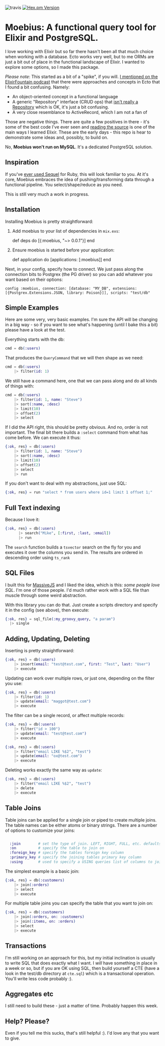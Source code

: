 ![travis](https://travis-ci.org/robconery/moebius.svg?branch=master) [![Hex.pm Version](https://img.shields.io/hexpm/v/moebius.svg)](https://hex.pm/packages/moebius)

# Moebius: A functional query tool for Elixir and PostgreSQL.

I love working with Elixir but so far there hasn't been all that much choice when working with a database. Ecto works very well, but to me ORMs are just a bit out of place in the functional landscape of Elixir. I wanted to explore some options, so I made this package.

*Please note*: This started as a bit of a "spike", if you will. [I mentioned on the ElixirFountain podcast](https://soundcloud.com/elixirfountain/elixir-fountain-2015-10-16-rob-conery) that there were approaches and concepts in Ecto that I found a bit confusing. Namely:

 - An object-oriented concept in a functional language
 - A generic "Repository" interface (CRUD ops) that [isn't really a Repository](http://martinfowler.com/eaaCatalog/repository.html) which is OK, it's just a bit confusing.
 - A very close resemblance to ActiveRecord, which I am not a fan of

Those are negative things. There are quite a few positives in there - it's some of the best code I've ever seen and [reading the source](https://github.com/elixir-lang/ecto) is one of the main ways I learned Elixir. These are the early days - this repo is hear to demonstrate some ideas and, possibly, to build on.

No, **Moebius won't run on MySQL**. It's a dedicated PostgreSQL solution.

## Inspiration

If you've [ever used Sequel](http://sequel.jeremyevans.net/rdoc/) for Ruby, this will look familiar to you. At it's core, Moebius embraces the idea of pushing/transforming data through a functional pipeline. You select/shape/reduce as you need.

This is still very much a work in progress.


## Installation

Installing Moebius is pretty straightforward:

  1. Add moebius to your list of dependencies in `mix.exs`:

        def deps do
          [{:moebius, "~> 0.0.1"}]
        end

  2. Ensure moebius is started before your application:

        def application do
          [applications: [:moebius]]
        end


Next, in your config, specify how to connect. We just pass along the connection bits to Postgrex (the PG driver) so you can add whatever you want based on their options:

```
config :moebius, connection: [database: "MY_DB", extensions: [{Postgrex.Extensions.JSON, library: Poison}]], scripts: "test/db"
```

## Simple Examples

Here are some very, very basic examples. I'm sure the API will be changing in a big way - so if you want to see what's happening (until I bake this a bit) please have a look at the test.

Everything starts with the db:

```ex
cmd = db(:users)
```

That produces the `QueryCommand` that we will then shape as we need:

```ex
cmd = db(:users)
    |> filter(id: 1)
```

We still have a command here, one that we can pass along and do all kinds of things with:

```ex
cmd = db(:users)
    |> filter(id: 1, name: "Steve")
    |> sort(:name, :desc)
    |> limit(10)
    |> offset(2)
    |> select
```

If I did the API right, this should be pretty obvious. And no, order is not important. The final bit there builds a `:select` command from what has come before. We can execute it thus:

```ex
{:ok, res} = db(:users)
    |> filter(id: 1, name: "Steve")
    |> sort(:name, :desc)
    |> limit(10)
    |> offset(2)
    |> select
    |> run
```

If you don't want to deal with my abstractions, just use SQL:

```ex
{:ok, res} = run "select * from users where id=1 limit 1 offset 1;"
```

## Full Text indexing

Because I love it:

```ex
{:ok, res} = db(:users)
      |> search("Mike", [:first, :last, :email])
      |> run
```

The `search` function builds a `tsvector` search on the fly for you and executes it over the columns you send in. The results are ordered in descending order using `ts_rank`

## SQL Files

I built this for [MassiveJS](https://github.com/robconery/massive-js) and I liked the idea, which is this: *some people love SQL*. I'm one of those people. I'd much rather work with a SQL file than muscle through some weird abstraction.

With this library you can do that. Just create a scripts directory and specify it in the config (see above), then execute:

```ex
{:ok, res} = sql_file(:my_groovy_query, "a param")
  |> single
```

## Adding, Updating, Deleting

Inserting is pretty straightforward:

```ex
{:ok, res} = db(:users)
    |> insert(email: "test@test.com", first: "Test", last: "User")
    |> execute
```

Updating can work over multiple rows, or just one, depending on the filter you use:

```ex
{:ok, res} = db(:users)
    |> filter(id: 1)
    |> update(email: "maggot@test.com")
    |> execute
```

The filter can be a single record, or affect multiple records:

```ex
{:ok, res} = db(:users)
    |> filter("id > 100")
    |> update(email: "test@test.com")
    |> execute

{:ok, res} = db(:users)
    |> filter("email LIKE %$2", "test")
    |> update(email: "ox@test.com")
    |> execute
```

Deleting works exactly the same way as `update`:

```ex
{:ok, res} = db(:users)
    |> filter("email LIKE %$2", "test")
    |> delete
    |> execute
```

## Table Joins

Table joins can be applied for a single join or piped to create multiple joins. The table names can be either atoms or binary strings. There are a number of options to customize your joins:

``` ex

  :join        # set the type of join. LEFT, RIGHT, FULL, etc. defaults to INNER
  :on          # specify the table to join on
  :foreign_key # specify the tables foreign key column
  :primary_key # specify the joining tables primary key column
  :using       # used to specify a USING queries list of columns to join on

```

The simplest example is a basic join:

```ex
{:ok, res} = db(:customers)
    |> join(:orders)
    |> select
    |> execute
```

For multiple table joins you can specify the table that you want to join on:

```ex
{:ok, res} = db(:customers)
    |> join(:orders, on: :customers)
    |> join(:items, on: :orders)
    |> select
    |> execute
```

## Transactions

I'm still working on an approach for this, but my initial inclination is usually to write SQL that does exactly what I want. I *will* have something in place in a week or so, but if you are OK using SQL, then build yourself a CTE (have a look in the test/db directory at `cte.sql`) which is a transactional operation. You'll write less code probably :).

## Aggregates etc

I still need to build these - just a matter of time. Probably happen this week.

## Help? Please?

Even if you tell me this sucks, that's still helpful :). I'd love any that you want to give.
